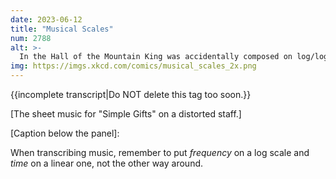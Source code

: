```yaml
---
date: 2023-06-12
title: "Musical Scales"
num: 2788
alt: >-
  In the Hall of the Mountain King was accidentally composed on log/log paper.
img: https://imgs.xkcd.com/comics/musical_scales_2x.png
---
```

{{incomplete transcript|Do NOT delete this tag too soon.}}

[The sheet music for "Simple Gifts" on a distorted staff.]

[Caption below the panel]:

When transcribing music, remember to put *frequency* on a log scale and *time* on a linear one, not the other way around.